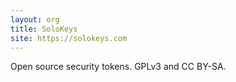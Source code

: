 ```yaml
---
layout: org
title: SoloKeys
site: https://solokeys.com
---
```

Open source security tokens. GPLv3 and CC BY-SA.
